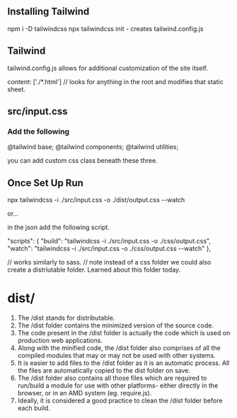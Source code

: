 
## Installing Tailwind
npm i -D tailwindcss
npx tailwindcss init - creates tailwind.config.js


## Tailwind
tailwind.config.js allows for additional customization of the site itself.

  content: ['./*.html']  // looks for anything in the root and modifies that static sheet.

## src/input.css
### Add the following
@tailwind base;
@tailwind components;
@tailwind utilities;

you can add custom css class beneath these three.


## Once Set Up Run
npx tailwindcss -i ./src/input.css -o ./dist/output.css --watch

or...

in the json add the following script.

  "scripts": {
    "build": "tailwindcss -i ./src/input.css -o ./css/output.css",
    "watch": "tailwindcss -i ./src/input.css -o ./css/output.css --watch"
  },


// works similarly to sass.
// note instead of a css folder we could also create a distriutable folder. Learned about this folder today.

# dist/
1. The /dist stands for distributable.
2. The /dist folder contains the minimized version of the source code.
3. The code present in the /dist folder is actually the code which is used on production web applications.
4. Along with the minified code, the /dist folder also comprises of all the compiled modules that may or may not be used with other systems.
5. It is easier to add files to the /dist folder as it is an automatic process. All the files are automatically copied to the dist folder on save.
6. The /dist folder also contains all those files which are required to run/build a module for use with other platforms- either directly in the browser, or in an AMD system (eg. require.js).
7. Ideally, it is considered a good practice to clean the /dist folder before each build.